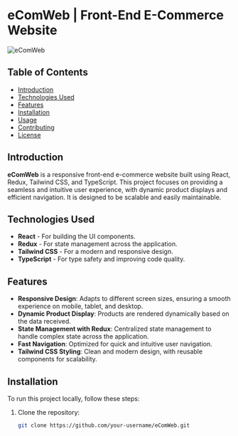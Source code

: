 # eComWeb | Front-End E-Commerce Website

![eComWeb](./public/images/ecomimage.png)

## Table of Contents
- [Introduction](#introduction)
- [Technologies Used](#technologies-used)
- [Features](#features)
- [Installation](#installation)
- [Usage](#usage)
- [Contributing](#contributing)
- [License](#license)

## Introduction
**eComWeb** is a responsive front-end e-commerce website built using React, Redux, Tailwind CSS, and TypeScript. This project focuses on providing a seamless and intuitive user experience, with dynamic product displays and efficient navigation. It is designed to be scalable and easily maintainable.

## Technologies Used
- **React** - For building the UI components.
- **Redux** - For state management across the application.
- **Tailwind CSS** - For a modern and responsive design.
- **TypeScript** - For type safety and improving code quality.

## Features
- **Responsive Design**: Adapts to different screen sizes, ensuring a smooth experience on mobile, tablet, and desktop.
- **Dynamic Product Display**: Products are rendered dynamically based on the data received.
- **State Management with Redux**: Centralized state management to handle complex state across the application.
- **Fast Navigation**: Optimized for quick and intuitive user navigation.
- **Tailwind CSS Styling**: Clean and modern design, with reusable components for scalability.

## Installation

To run this project locally, follow these steps:

1. Clone the repository:
   ```bash
   git clone https://github.com/your-username/eComWeb.git
